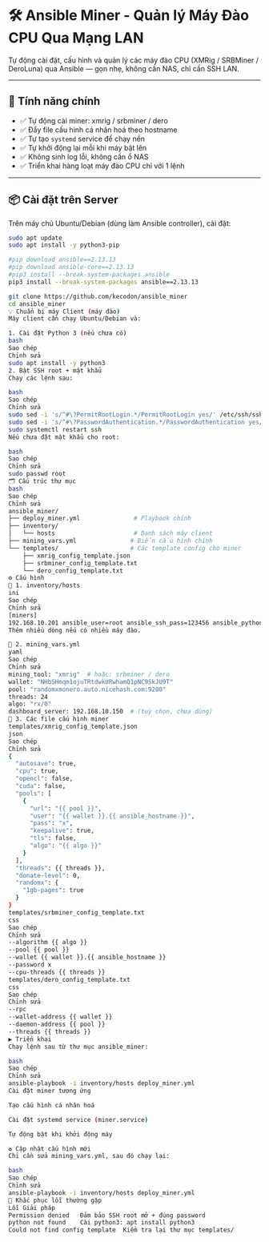# 🛠️ Ansible Miner - Quản lý Máy Đào CPU Qua Mạng LAN

Tự động cài đặt, cấu hình và quản lý các máy đào CPU (XMRig / SRBMiner / DeroLuna) qua Ansible — gọn nhẹ, không cần NAS, chỉ cần SSH LAN.

---

## 🚀 Tính năng chính

- ✅ Tự động cài miner: xmrig / srbminer / dero
- ✅ Đẩy file cấu hình cá nhân hoá theo hostname
- ✅ Tự tạo `systemd` service để chạy nền
- ✅ Tự khởi động lại mỗi khi máy bật lên
- ✅ Không sinh log lỗi, không cần ổ NAS
- ✅ Triển khai hàng loạt máy đào CPU chỉ với 1 lệnh

---

## 📦 Cài đặt trên Server

Trên máy chủ Ubuntu/Debian (dùng làm Ansible controller), cài đặt:

```bash
sudo apt update
sudo apt install -y python3-pip

#pip download ansible==2.13.13
#pip download ansible-core==2.13.13
#pip3 install --break-system-packages ansible
pip3 install --break-system-packages ansible==2.13.13

git clone https://github.com/kecodon/ansible_miner
cd ansible_miner
💡 Chuẩn bị máy Client (máy đào)
Máy client cần chạy Ubuntu/Debian và:

1. Cài đặt Python 3 (nếu chưa có)
bash
Sao chép
Chỉnh sửa
sudo apt install -y python3
2. Bật SSH root + mật khẩu
Chạy các lệnh sau:

bash
Sao chép
Chỉnh sửa
sudo sed -i 's/^#\?PermitRootLogin.*/PermitRootLogin yes/' /etc/ssh/sshd_config
sudo sed -i 's/^#\?PasswordAuthentication.*/PasswordAuthentication yes/' /etc/ssh/sshd_config
sudo systemctl restart ssh
Nếu chưa đặt mật khẩu cho root:

bash
Sao chép
Chỉnh sửa
sudo passwd root
🗂️ Cấu trúc thư mục
bash
Sao chép
Chỉnh sửa
ansible_miner/
├── deploy_miner.yml               # Playbook chính
├── inventory/
│   └── hosts                      # Danh sách máy client
├── mining_vars.yml               # Biến cấu hình chính
└── templates/                    # Các template config cho miner
    ├── xmrig_config_template.json
    ├── srbminer_config_template.txt
    └── dero_config_template.txt
⚙️ Cấu hình
🔹 1. inventory/hosts
ini
Sao chép
Chỉnh sửa
[miners]
192.168.10.201 ansible_user=root ansible_ssh_pass=123456 ansible_python_interpreter=/usr/bin/python3
Thêm nhiều dòng nếu có nhiều máy đào.

🔹 2. mining_vars.yml
yaml
Sao chép
Chỉnh sửa
mining_tool: "xmrig"  # hoặc: srbminer / dero
wallet: "NHbSHmqm1ojuTRtdwkURwhamQ1pNC9SkJU9T"
pool: "randomxmonero.auto.nicehash.com:9200"
threads: 24
algo: "rx/0"
dashboard_server: 192.168.10.150  # (tuỳ chọn, chưa dùng)
🔹 3. Các file cấu hình miner
templates/xmrig_config_template.json
json
Sao chép
Chỉnh sửa
{
  "autosave": true,
  "cpu": true,
  "opencl": false,
  "cuda": false,
  "pools": [
    {
      "url": "{{ pool }}",
      "user": "{{ wallet }}.{{ ansible_hostname }}",
      "pass": "x",
      "keepalive": true,
      "tls": false,
      "algo": "{{ algo }}"
    }
  ],
  "threads": {{ threads }},
  "donate-level": 0,
  "randomx": {
    "1gb-pages": true
  }
}
templates/srbminer_config_template.txt
css
Sao chép
Chỉnh sửa
--algorithm {{ algo }}
--pool {{ pool }}
--wallet {{ wallet }}.{{ ansible_hostname }}
--password x
--cpu-threads {{ threads }}
templates/dero_config_template.txt
css
Sao chép
Chỉnh sửa
--rpc
--wallet-address {{ wallet }}
--daemon-address {{ pool }}
--threads {{ threads }}
▶️ Triển khai
Chạy lệnh sau từ thư mục ansible_miner:

bash
Sao chép
Chỉnh sửa
ansible-playbook -i inventory/hosts deploy_miner.yml
Cài đặt miner tương ứng

Tạo cấu hình cá nhân hoá

Cài đặt systemd service (miner.service)

Tự động bật khi khởi động máy

♻️ Cập nhật cấu hình mới
Chỉ cần sửa mining_vars.yml, sau đó chạy lại:

bash
Sao chép
Chỉnh sửa
ansible-playbook -i inventory/hosts deploy_miner.yml
🧯 Khắc phục lỗi thường gặp
Lỗi	Giải pháp
Permission denied	Đảm bảo SSH root mở + đúng password
python not found	Cài python3: apt install python3
Could not find config template	Kiểm tra lại thư mục templates/
